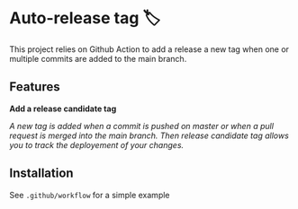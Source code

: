 # Auto-release tag 🏷

This project relies on Github Action to add a release a new tag when one or multiple commits are added to the main branch. 

## Features

**Add a release candidate tag**

*A new tag is added when a commit is pushed on master or when a pull request is merged into the main branch. Then release candidate tag allows you to track the deployement of your changes.*


## Installation

See `.github/workflow` for a simple example